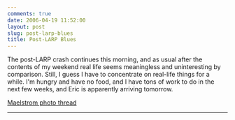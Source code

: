 ```yaml
---
comments: true
date: 2006-04-19 11:52:00
layout: post
slug: post-larp-blues
title: Post-LARP Blues
---
```


The post-LARP crash continues this morning, and as usual after the contents of my weekend real life seems meaningless and uninteresting by comparison.  Still, I guess I have to concentrate on real-life things for a while.  I'm hungry and have no food, and I have tons of work to do in the next few weeks, and Eric is apparently arriving tomorrow.  

<a href="http://www.pagga.net/cgi-bin/vBulletin_v3/showthread.php?t=13162">Maelstrom photo thread</a>  

<hr>  


